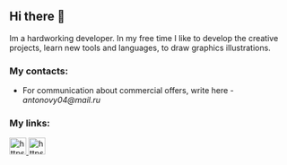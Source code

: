## Hi there 👋

Im a hardworking developer. In my free time I like to develop the creative projects, learn new tools and languages, to draw graphics illustrations.

### My contacts: 

- For communication about commercial offers, write here -  _antonovy04@mail.ru_

### My links:

<a href="https://www.instagram.com/loktomyz/" target="_blank">
    <img width="30px" src="https://upload.wikimedia.org/wikipedia/commons/e/e7/Instagram_logo_2016.svg" alt="https://upload.wikimedia.org/wikipedia/commons/e/e7/Instagram_logo_2016.svg" />
</a>
<a href="https://t.me/evyz4" target="_blank">
  <img width="30px" src="https://upload.wikimedia.org/wikipedia/commons/thumb/8/82/Telegram_logo.svg/1024px-Telegram_logo.svg.png" alt="https://upload.wikimedia.org/wikipedia/commons/thumb/8/82/Telegram_logo.svg/1024px-Telegram_logo.svg.png" />
</a>
<!-- 
### My team - LZSTUDIO:
- [Web-site](https://lzstudio.ru)
- [Youtube](https://www.youtube.com/channel/UCCVb0ZJzMBEwzK-OwWZarYg)
- [Instagram](https://www.instagram.com/lzstudio_ru/)
- [TikTok](www.tiktok.com/@lzstudio_ru)
 -->
